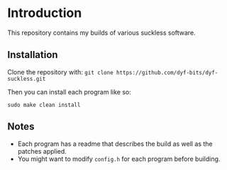 # Introduction 
This repository contains my builds of various suckless software. 

## Installation
Clone the repository with:
```git clone https://github.com/dyf-bits/dyf-suckless.git```

Then you can install each program like so:
```cd suckless\dwm
sudo make clean install
```

## Notes
- Each program has a readme that describes the build as well as the patches applied.
- You might want to modify ```config.h``` for each program before building.
